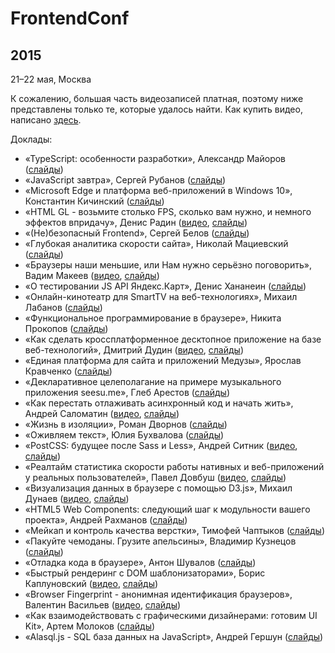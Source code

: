 # FrontendConf

## 2015

21–22 мая, Москва

К сожалению, большая часть видеозаписей платная, поэтому ниже представлены только те, которые удалось найти. Как купить видео, написано [здесь](http://frontendconf.ru/2015/news/461).

Доклады:

- «TypeScript: особенности разработки», Александр Майоров ([слайды](http://www.slideshare.net/profyclub_ru/typescript-tuturu))
- «JavaScript завтра», Сергей Рубанов ([слайды](http://www.slideshare.net/profyclub_ru/javascript-exante-limited))
- «Microsoft Edge и платформа веб-приложений в Windows 10», Константин Кичинский ([слайды](http://www.slideshare.net/profyclub_ru/microsoft-edge-windows-10-microsoft))
- «HTML GL - возьмите столько FPS, сколько вам нужно, и немного эффектов впридачу», Денис Радин ([видео](http://frontendconf.ru/2015/abstracts/1737), [слайды](http://www.slideshare.net/profyclub_ru/html-gl-fps))
- «(Не)безопасный Frontend», Сергей Белов ([слайды](http://www.slideshare.net/profyclub_ru/frontend-digital-security))
- «Глубокая аналитика скорости сайта», Николай Мациевский ([слайды](http://www.slideshare.net/profyclub_ru/ss-57684304))
- «Браузеры наши меньшие, или Нам нужно серьёзно поговорить», Вадим Макеев ([видео](http://frontendconf.ru/2015/abstracts/1816), [слайды](http://pepelsbey.net/pres/little-browsers/))
- «О тестировании JS API Яндекс.Карт», Денис Хананеин ([слайды](https://wsd.events/2015/05/22/pres/maps-api-test/))
- «Онлайн-кинотеатр для SmartTV на веб-технологиях», Михаил Лабанов ([слайды](http://www.slideshare.net/profyclub_ru/smarttv-ayyo))
- «Функциональное программирование в браузере», Никита Прокопов ([слайды](http://www.slideshare.net/profyclub_ru/ss-57684373))
- «Как сделать кроссплатформенное десктопное приложение на базе веб-технологий», Дмитрий Дудин ([видео](http://frontendconf.ru/2015/abstracts/1718), [слайды](https://wsd.events/2015/05/22/pres/desktop-apps/))
- «Единая платформа для сайта и приложений Медузы», Ярослав Кравченко ([слайды](http://www.slideshare.net/profyclub_ru/meduza-57684329))
- «Декларативное целеполагание на примере музыкального приложения seesu.me», Глеб Арестов ([слайды](https://wsd.events/2015/05/22/pres/declarative-ui/))
- «Как перестать отлаживать асинхронный код и начать жить», Андрей Саломатин ([видео](http://frontendconf.ru/2015/abstracts/1771), [слайды](http://www.slideshare.net/profyclub_ru/productive-mobile))
- «Жизнь в изоляции», Роман Дворнов ([слайды](http://www.slideshare.net/profyclub_ru/avito-57684211))
- «Оживляем текст», Юлия Бухвалова ([слайды](https://wsd.events/2015/05/21/pres/text-alive/))
- «PostCSS: будущее после Sass и Less», Андрей Ситник ([видео](http://frontendconf.ru/2015/abstracts/1708), [слайды](https://ai.github.io/about-postcss/))
- «Реалтайм статистика скорости работы нативных и веб-приложений у реальных пользователей», Павел Довбуш ([видео](https://www.youtube.com/watch?v=PhgPAGeTfQg), [слайды](http://www.slideshare.net/profyclub_ru/ss-57684364))
- «Визуализация данных в браузере с помощью D3.js», Михаил Дунаев ([видео](http://frontendconf.ru/2015/abstracts/1789), [слайды](http://www.slideshare.net/profyclub_ru/d3js-ramblerco))
- «HTML5 Web Components: следующий шаг к модульности вашего проекта», Андрей Рахманов ([слайды](http://www.slideshare.net/rakhmanoff/html5-web-components-48352314))
- «Мейкап и контроль качества верстки», Тимофей Чаптыков ([слайды](https://wsd.events/2015/05/22/pres/makeup/))
- «Пакуйте чемоданы. Грузите апельсины», Владимир Кузнецов ([слайды](https://wsd.events/2015/05/22/pres/packing/))
- «Отладка кода в браузере», Антон Шувалов ([слайды](http://www.slideshare.net/profyclub_ru/ramblerco-57684359))
- «Быстрый рендеринг с DOM шаблонизаторами», Борис Каплуновский ([видео](http://frontendconf.ru/2015/abstracts/1753), [слайды](http://www.slideshare.net/profyclub_ru/dom-aviasalesru))
- «Browser Fingerprint - анонимная идентификация браузеров», Валентин Васильев ([видео](http://frontendconf.ru/2015/abstracts/1716), [слайды](https://wsd.events/2015/05/21/pres/fingerprint/))
- «Как взаимодействовать с графическими дизайнерами: готовим UI Kit», Артем Молоков ([слайды](http://www.slideshare.net/profyclub_ru/ui-kit-parallels))
- «Alasql.js - SQL база данных на JavaScript», Андрей Гершун ([слайды](http://www.slideshare.net/profyclub_ru/alasqljs-sql-javascript-57684120))